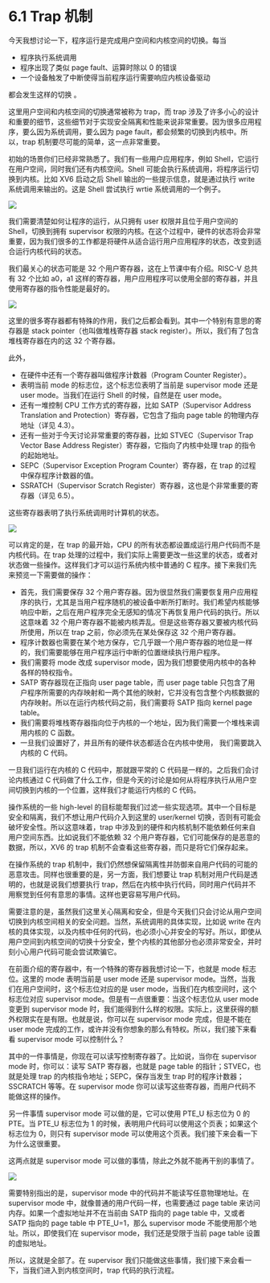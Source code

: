 # 6.1 Trap 机制

今天我想讨论一下，程序运行是完成用户空间和内核空间的切换。每当

- 程序执行系统调用
- 程序出现了类似 page fault、运算时除以 0 的错误
- 一个设备触发了中断使得当前程序运行需要响应内核设备驱动

都会发生这样的切换 。

这里用户空间和内核空间的切换通常被称为 trap，而 trap 涉及了许多小心的设计和重要的细节，这些细节对于实现安全隔离和性能来说非常重要。因为很多应用程序，要么因为系统调用，要么因为 page fault，都会频繁的切换到内核中。所以，trap 机制要尽可能的简单，这一点非常重要。

初始的场景你们已经非常熟悉了。我们有一些用户应用程序，例如 Shell，它运行在用户空间，同时我们还有内核空间。Shell 可能会执行系统调用，将程序运行切换到内核。比如 XV6 启动之后 Shell 输出的一些提示信息，就是通过执行 write 系统调用来输出的。这是 Shell 尝试执行 wrtie 系统调用的一个例子。

![](<../assets/image (243).png>)

我们需要清楚如何让程序的运行，从只拥有 user 权限并且位于用户空间的 Shell，切换到拥有 supervisor 权限的内核。在这个过程中，硬件的状态将会非常重要，因为我们很多的工作都是将硬件从适合运行用户应用程序的状态，改变到适合运行内核代码的状态。

我们最关心的状态可能是 32 个用户寄存器，这在上节课中有介绍。RISC-V 总共有 32 个比如 a0，a1 这样的寄存器，用户应用程序可以使用全部的寄存器，并且使用寄存器的指令性能是最好的。

![](<../assets/image (327).png>)

这里的很多寄存器都有特殊的作用，我们之后都会看到。其中一个特别有意思的寄存器是 stack pointer（也叫做堆栈寄存器 stack register）。所以，我们有了包含堆栈寄存器在内的这 32 个寄存器。

此外，

- 在硬件中还有一个寄存器叫做程序计数器（Program Counter Register）。
- 表明当前 mode 的标志位，这个标志位表明了当前是 supervisor mode 还是 user mode。当我们在运行 Shell 的时候，自然是在 user mode。
- 还有一堆控制 CPU 工作方式的寄存器，比如 SATP（Supervisor Address Translation and Protection）寄存器，它包含了指向 page table 的物理内存地址（详见 4.3）。
- 还有一些对于今天讨论非常重要的寄存器，比如 STVEC（Supervisor Trap Vector Base Address Register）寄存器，它指向了内核中处理 trap 的指令的起始地址。
- SEPC（Supervisor Exception Program Counter）寄存器，在 trap 的过程中保存程序计数器的值。
- SSRATCH（Supervisor Scratch Register）寄存器，这也是个非常重要的寄存器（详见 6.5）。

这些寄存器表明了执行系统调用时计算机的状态。

![](<../assets/image (221).png>)

可以肯定的是，在 trap 的最开始，CPU 的所有状态都设置成运行用户代码而不是内核代码。在 trap 处理的过程中，我们实际上需要更改一些这里的状态，或者对状态做一些操作。这样我们才可以运行系统内核中普通的 C 程序。接下来我们先来预览一下需要做的操作：

- 首先，我们需要保存 32 个用户寄存器。因为很显然我们需要恢复用户应用程序的执行，尤其是当用户程序随机的被设备中断所打断时。我们希望内核能够响应中断，之后在用户程序完全无感知的情况下再恢复用户代码的执行。所以这意味着 32 个用户寄存器不能被内核弄乱。但是这些寄存器又要被内核代码所使用，所以在 trap 之前，你必须先在某处保存这 32 个用户寄存器。
- 程序计数器也需要在某个地方保存，它几乎跟一个用户寄存器的地位是一样的，我们需要能够在用户程序运行中断的位置继续执行用户程序。
- 我们需要将 mode 改成 supervisor mode，因为我们想要使用内核中的各种各样的特权指令。
- SATP 寄存器现在正指向 user page table，而 user page table 只包含了用户程序所需要的内存映射和一两个其他的映射，它并没有包含整个内核数据的内存映射。所以在运行内核代码之前，我们需要将 SATP 指向 kernel page table。
- 我们需要将堆栈寄存器指向位于内核的一个地址，因为我们需要一个堆栈来调用内核的 C 函数。
- 一旦我们设置好了，并且所有的硬件状态都适合在内核中使用， 我们需要跳入内核的 C 代码。

一旦我们运行在内核的 C 代码中，那就跟平常的 C 代码是一样的。之后我们会讨论内核通过 C 代码做了什么工作，但是今天的讨论是如何从将程序执行从用户空间切换到内核的一个位置，这样我们才能运行内核的 C 代码。

操作系统的一些 high-level 的目标能帮我们过滤一些实现选项。其中一个目标是安全和隔离，我们不想让用户代码介入到这里的 user/kernel 切换，否则有可能会破坏安全性。所以这意味着，trap 中涉及到的硬件和内核机制不能依赖任何来自用户空间东西。比如说我们不能依赖 32 个用户寄存器，它们可能保存的是恶意的数据，所以，XV6 的 trap 机制不会查看这些寄存器，而只是将它们保存起来。

在操作系统的 trap 机制中，我们仍然想保留隔离性并防御来自用户代码的可能的恶意攻击。同样也很重要的是，另一方面，我们想要让 trap 机制对用户代码是透明的，也就是说我们想要执行 trap，然后在内核中执行代码，同时用户代码并不用察觉到任何有意思的事情。这样也更容易写用户代码。

需要注意的是，虽然我们这里关心隔离和安全，但是今天我们只会讨论从用户空间切换到内核空间相关的安全问题。当然，系统调用的具体实现，比如说 write 在内核的具体实现，以及内核中任何的代码，也必须小心并安全的写好。所以，即使从用户空间到内核空间的切换十分安全，整个内核的其他部分也必须非常安全，并时刻小心用户代码可能会尝试欺骗它。

在前面介绍的寄存器中，有一个特殊的寄存器我想讨论一下，也就是 mode 标志位。这里的 mode 表明当前是 user mode 还是 supervisor mode。当然，当我们在用户空间时，这个标志位对应的是 user mode，当我们在内核空间时，这个标志位对应 supervisor mode。但是有一点很重要：当这个标志位从 user mode 变更到 supervisor mode 时，我们能得到什么样的权限。实际上，这里获得的额外权限实在是有限。也就是说，你可以在 supervisor mode 完成，但是不能在 user mode 完成的工作，或许并没有你想象的那么有特权。所以，我们接下来看看 supervisor mode 可以控制什么？

其中的一件事情是，你现在可以读写控制寄存器了。比如说，当你在 supervisor mode 时，你可以：读写 SATP 寄存器，也就是 page table 的指针；STVEC，也就是处理 trap 的内核指令地址；SEPC，保存当发生 trap 时的程序计数器；SSCRATCH 等等。在 supervisor mode 你可以读写这些寄存器，而用户代码不能做这样的操作。

另一件事情 supervisor mode 可以做的是，它可以使用 PTE_U 标志位为 0 的 PTE。当 PTE_U 标志位为 1 的时候，表明用户代码可以使用这个页表；如果这个标志位为 0，则只有 supervisor mode 可以使用这个页表。我们接下来会看一下为什么这很重要。

这两点就是 supervisor mode 可以做的事情，除此之外就不能再干别的事情了。

![](<../assets/image (389).png>)

需要特别指出的是，supervisor mode 中的代码并不能读写任意物理地址。在 supervisor mode 中，就像普通的用户代码一样，也需要通过 page table 来访问内存。如果一个虚拟地址并不在当前由 SATP 指向的 page table 中，又或者 SATP 指向的 page table 中 PTE_U=1，那么 supervisor mode 不能使用那个地址。所以，即使我们在 supervisor mode，我们还是受限于当前 page table 设置的虚拟地址。

所以，这就是全部了。在 supervisor 我们只能做这些事情，我们接下来会看一下，当我们进入到内核空间时，trap 代码的执行流程。
